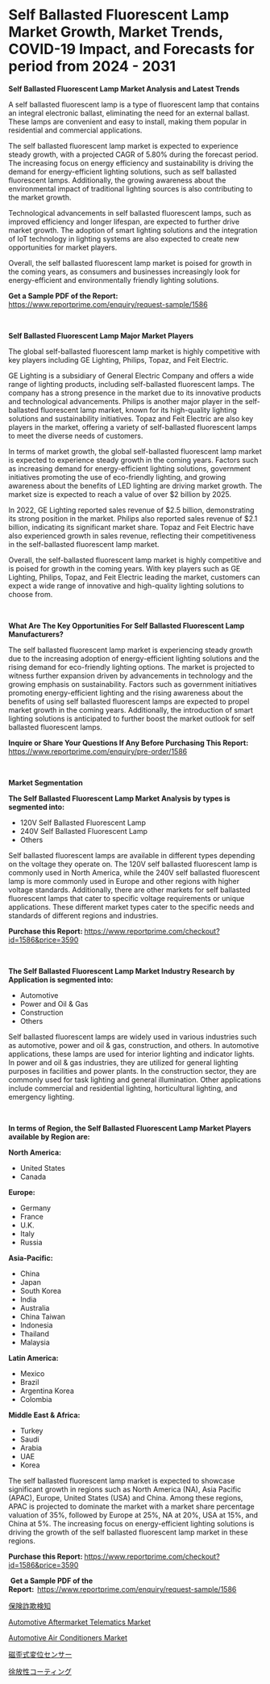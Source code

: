 <p><h1>Self Ballasted Fluorescent Lamp Market Growth, Market Trends, COVID-19 Impact, and Forecasts for period from 2024 - 2031</h1></p><p><strong>Self Ballasted Fluorescent Lamp Market Analysis and Latest Trends</strong></p>
<p><p>A self ballasted fluorescent lamp is a type of fluorescent lamp that contains an integral electronic ballast, eliminating the need for an external ballast. These lamps are convenient and easy to install, making them popular in residential and commercial applications.</p><p>The self ballasted fluorescent lamp market is expected to experience steady growth, with a projected CAGR of 5.80% during the forecast period. The increasing focus on energy efficiency and sustainability is driving the demand for energy-efficient lighting solutions, such as self ballasted fluorescent lamps. Additionally, the growing awareness about the environmental impact of traditional lighting sources is also contributing to the market growth.</p><p>Technological advancements in self ballasted fluorescent lamps, such as improved efficiency and longer lifespan, are expected to further drive market growth. The adoption of smart lighting solutions and the integration of IoT technology in lighting systems are also expected to create new opportunities for market players.</p><p>Overall, the self ballasted fluorescent lamp market is poised for growth in the coming years, as consumers and businesses increasingly look for energy-efficient and environmentally friendly lighting solutions.</p></p>
<p><strong>Get a Sample PDF of the Report:&nbsp;</strong> <a href="https://www.reportprime.com/enquiry/request-sample/1586">https://www.reportprime.com/enquiry/request-sample/1586</a></p>
<p>&nbsp;</p>
<p><strong>Self Ballasted Fluorescent Lamp Major Market Players</strong></p>
<p><p>The global self-ballasted fluorescent lamp market is highly competitive with key players including GE Lighting, Philips, Topaz, and Feit Electric. </p><p>GE Lighting is a subsidiary of General Electric Company and offers a wide range of lighting products, including self-ballasted fluorescent lamps. The company has a strong presence in the market due to its innovative products and technological advancements. Philips is another major player in the self-ballasted fluorescent lamp market, known for its high-quality lighting solutions and sustainability initiatives. Topaz and Feit Electric are also key players in the market, offering a variety of self-ballasted fluorescent lamps to meet the diverse needs of customers.</p><p>In terms of market growth, the global self-ballasted fluorescent lamp market is expected to experience steady growth in the coming years. Factors such as increasing demand for energy-efficient lighting solutions, government initiatives promoting the use of eco-friendly lighting, and growing awareness about the benefits of LED lighting are driving market growth. The market size is expected to reach a value of over $2 billion by 2025.</p><p>In 2022, GE Lighting reported sales revenue of $2.5 billion, demonstrating its strong position in the market. Philips also reported sales revenue of $2.1 billion, indicating its significant market share. Topaz and Feit Electric have also experienced growth in sales revenue, reflecting their competitiveness in the self-ballasted fluorescent lamp market.</p><p>Overall, the self-ballasted fluorescent lamp market is highly competitive and is poised for growth in the coming years. With key players such as GE Lighting, Philips, Topaz, and Feit Electric leading the market, customers can expect a wide range of innovative and high-quality lighting solutions to choose from.</p></p>
<p>&nbsp;</p>
<p><strong>What Are The Key Opportunities For Self Ballasted Fluorescent Lamp Manufacturers?</strong></p>
<p><p>The self ballasted fluorescent lamp market is experiencing steady growth due to the increasing adoption of energy-efficient lighting solutions and the rising demand for eco-friendly lighting options. The market is projected to witness further expansion driven by advancements in technology and the growing emphasis on sustainability. Factors such as government initiatives promoting energy-efficient lighting and the rising awareness about the benefits of using self ballasted fluorescent lamps are expected to propel market growth in the coming years. Additionally, the introduction of smart lighting solutions is anticipated to further boost the market outlook for self ballasted fluorescent lamps.</p></p>
<p><strong>Inquire or Share Your Questions If Any Before Purchasing This Report:</strong> <a href="https://www.reportprime.com/enquiry/pre-order/1586">https://www.reportprime.com/enquiry/pre-order/1586</a></p>
<p>&nbsp;</p>
<p><strong>Market Segmentation</strong></p>
<p><strong>The Self Ballasted Fluorescent Lamp Market Analysis by types is segmented into:</strong></p>
<p><ul><li>120V Self Ballasted Fluorescent Lamp</li><li>240V Self Ballasted Fluorescent Lamp</li><li>Others</li></ul></p>
<p><p>Self ballasted fluorescent lamps are available in different types depending on the voltage they operate on. The 120V self ballasted fluorescent lamp is commonly used in North America, while the 240V self ballasted fluorescent lamp is more commonly used in Europe and other regions with higher voltage standards. Additionally, there are other markets for self ballasted fluorescent lamps that cater to specific voltage requirements or unique applications. These different market types cater to the specific needs and standards of different regions and industries.</p></p>
<p><strong>Purchase this Report:&nbsp;</strong><a href="https://www.reportprime.com/checkout?id=1586&price=3590">https://www.reportprime.com/checkout?id=1586&price=3590</a></p>
<p>&nbsp;</p>
<p><strong>The Self Ballasted Fluorescent Lamp Market Industry Research by Application is segmented into:</strong></p>
<p><ul><li>Automotive</li><li>Power and Oil & Gas</li><li>Construction</li><li>Others</li></ul></p>
<p><p>Self ballasted fluorescent lamps are widely used in various industries such as automotive, power and oil & gas, construction, and others. In automotive applications, these lamps are used for interior lighting and indicator lights. In power and oil & gas industries, they are utilized for general lighting purposes in facilities and power plants. In the construction sector, they are commonly used for task lighting and general illumination. Other applications include commercial and residential lighting, horticultural lighting, and emergency lighting.</p></p>
<p>&nbsp;</p>
<p><strong>In terms of Region, the Self Ballasted Fluorescent Lamp Market Players available by Region are:</strong></p>
<p>
    <p> <strong> North America: </strong>
        <ul>
            <li>United States</li>
            <li>Canada</li>
        </ul>
        </p> 
    <p> <strong> Europe: </strong>
        <ul>
            <li>Germany</li>
            <li>France</li>
            <li>U.K.</li>
            <li>Italy</li>
            <li>Russia</li>
        </ul>
        </p> 
    <p> <strong> Asia-Pacific: </strong>
        <ul>
            <li>China</li>
            <li>Japan</li>
            <li>South Korea</li>
            <li>India</li>
            <li>Australia</li>
            <li>China Taiwan</li>
            <li>Indonesia</li>
            <li>Thailand</li>
            <li>Malaysia</li>
        </ul>
        </p> 
    <p> <strong> Latin America: </strong>
        <ul>
            <li>Mexico</li>
            <li>Brazil</li>
            <li>Argentina Korea</li>
            <li>Colombia</li>
        </ul>
        </p> 
    <p> <strong> Middle East & Africa: </strong>
        <ul>
            <li>Turkey</li>
            <li>Saudi</li>
            <li>Arabia</li>
            <li>UAE</li>
            <li>Korea</li>
        </ul>
    </p>
    </p>
<p><p>The self ballasted fluorescent lamp market is expected to showcase significant growth in regions such as North America (NA), Asia Pacific (APAC), Europe, United States (USA) and China. Among these regions, APAC is projected to dominate the market with a market share percentage valuation of 35%, followed by Europe at 25%, NA at 20%, USA at 15%, and China at 5%. The increasing focus on energy-efficient lighting solutions is driving the growth of the self ballasted fluorescent lamp market in these regions.</p></p>
<p><strong>Purchase this Report: </strong><a href="https://www.reportprime.com/checkout?id=1586&price=3590">https://www.reportprime.com/checkout?id=1586&price=3590</a></p>
<p>&nbsp;<strong>Get a Sample PDF of the Report:&nbsp;&nbsp;</strong><a href="https://www.reportprime.com/enquiry/request-sample/1586">https://www.reportprime.com/enquiry/request-sample/1586</a></p>
<p><strong></strong></p>
<p><p><a href="https://github.com/mcbeesbxa270/Market-Research-Report-List-1/blob/main/81665659762.md">保険詐欺検知</a></p><p><a href="https://issuu.com/reportprime-2/docs/automotive-aftermarket-telematics-market-size-2030">Automotive Aftermarket Telematics Market</a></p><p><a href="https://issuu.com/reportprime-2/docs/automotive-air-conditioners-market-size-2030.pptx">Automotive Air Conditioners Market</a></p><p><a href="https://medium.com/@harmonybogan1944/%E3%83%9E%E3%82%B0%E3%83%8D%E3%83%88%E3%82%B9%E3%83%88%E3%83%AA%E3%82%AF%E3%83%86%E3%82%A3%E3%83%96%E5%A4%89%E4%BD%8D%E3%82%BB%E3%83%B3%E3%82%B5%E3%83%BC%E5%B8%82%E5%A0%B4%E3%81%AF-%E5%B8%82%E5%A0%B4%E3%82%B7%E3%82%A7%E3%82%A2-%E3%82%B5%E3%82%A4%E3%82%BA-%E3%81%8A%E3%82%88%E3%81%B32031%E5%B9%B4%E3%81%BE%E3%81%A7%E3%81%AE%E4%BA%88%E6%B8%AC%E3%81%AB%E7%84%A6%E7%82%B9%E3%82%92%E5%BD%93%E3%81%A6%E3%81%A6%E3%81%84%E3%81%BE%E3%81%99-7b86ede9a53b">磁歪式変位センサー</a></p><p><a href="https://github.com/EmoryYundt1935/Market-Research-Report-List-1/blob/main/89905379763.md">徐放性コーティング</a></p></p>